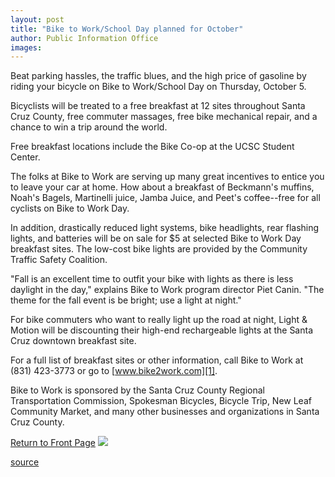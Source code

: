 ```yaml
---
layout: post
title: "Bike to Work/School Day planned for October"
author: Public Information Office
images:
---
```


Beat parking hassles, the traffic blues, and the high price of gasoline by riding your bicycle on Bike to Work/School Day on Thursday, October 5.

Bicyclists will be treated to a free breakfast at 12 sites throughout Santa Cruz County, free commuter massages, free bike mechanical repair, and a chance to win a trip around the world.

Free breakfast locations include the Bike Co-op at the UCSC Student Center.  
  
The folks at Bike to Work are serving up many great incentives to entice you to leave your car at home. How about a breakfast of Beckmann's muffins, Noah's Bagels, Martinelli juice, Jamba Juice, and Peet's coffee--free for all cyclists on Bike to Work Day.  
  
In addition, drastically reduced light systems, bike headlights, rear flashing lights, and batteries will be on sale for $5 at selected Bike to Work Day breakfast sites. The low-cost bike lights are provided by the Community Traffic Safety Coalition.

"Fall is an excellent time to outfit your bike with lights as there is less daylight in the day," explains Bike to Work program director Piet Canin. "The theme for the fall event is be bright; use a light at night."

For bike commuters who want to really light up the road at night, Light & Motion will be discounting their high-end rechargeable lights at the Santa Cruz downtown breakfast site.

For a full list of breakfast sites or other information, call Bike to Work at (831) 423-3773 or go to [www.bike2work.com][1].  
  
Bike to Work is sponsored by the Santa Cruz County Regional Transportation Commission, Spokesman Bicycles, Bicycle Trip, New Leaf Community Market, and many other businesses and organizations in Santa Cruz County.  
  
  
[Return to Front Page][2] ![ ][3]

[1]: http://www.bike2work.com
[2]: ../../index.html
[3]: ../../images/trans.gif

[source](http://www1.ucsc.edu/currents/00-01/09-25/bike.html "Permalink to bike")
